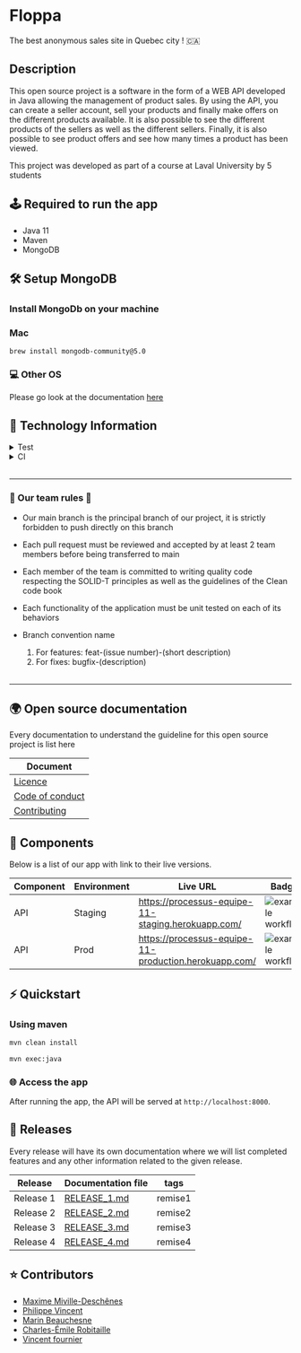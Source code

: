 #  Floppa

The best anonymous sales site in Quebec city ! 🇨🇦

## Description 

This open source project is a software in the form of a WEB API developed in Java allowing the management of product sales. 
By using the API, you can create a seller account, sell your products and finally make offers on the different products available.
It is also possible to see the different products of the sellers as well as the different sellers. 
Finally, it is also possible to see product offers and see how many times a product has been viewed.

This project was developed as part of a course at Laval University by 5 students

## 🕹 Required to run the app

- Java 11
- Maven
- MongoDB

## 🛠 Setup MongoDB

### Install MongoDb on your machine 

### Mac

```
brew install mongodb-community@5.0
```


### 💻 Other OS

Please go look at the documentation [here](https://www.mongodb.com/docs/manual/installation/)

## 📱 Technology Information

<details>
<summary> Test </summary>
<p>END to END testing : Rest assured 5.0.1</p>
<p>Unit test : Junit 5.7.2 and Mockito 2.28.2</p>
</details>

<details>
<summary> CI  </summary>
<p> Github action Java CI with Maven </p>
</details>
 <br />
<hr />

### 👭 Our team rules 👬

* Our main branch is the principal branch of our project, it is strictly forbidden to push directly on this branch
* Each pull request must be reviewed and accepted by at least 2 team members before being transferred to main
* Each member of the team is committed to writing quality code respecting the SOLID-T principles as well as the guidelines of the Clean code book
* Each functionality of the application must be unit tested on each of its behaviors
* Branch convention name
  1. For features: feat-(issue number)-(short description)
  2. For fixes: bugfix-(description)

  <br />
<hr />

## 🌍 Open source documentation

Every documentation to understand the guideline for this open source project is list here

| Document   | 
| --------- | 
| [Licence](./LICENSE)   |
| [Code of conduct](./CODE_OF_CONDUCT.md) |
| [Contributing](./CONTRIBUTING.md) | 



## 🧩 Components

Below is a list of our app with link to their live versions.

| Component | Environment | Live URL                                                 | Badge |
| --------- | ----------- | ---------------------------------------------------------|--------|
| API       | Staging     | https://processus-equipe-11-staging.herokuapp.com/       | ![example workflow](https://github.com/GLO2003-H22-eq11/H22-projet/actions/workflows/deployStaging.yml/badge.svg) |
| API       | Prod        | https://processus-equipe-11-production.herokuapp.com/    | ![example workflow](https://github.com/GLO2003-H22-eq11/H22-projet/workflows/DeployProduction/badge.svg)|



## ⚡️ Quickstart

### Using maven


```bash
mvn clean install 

mvn exec:java
```

### 🌐 Access the app

After running the app, the API will be served at `http://localhost:8000`.

## 📆 Releases

Every release will have its own documentation where we will list completed features and any other information related to the given release.

| Release   | Documentation file                 |  tags        |
| --------- |------------------------------------| -------------|
| Release 1 | [RELEASE_1.md](./exercices/tp1.md) | remise1      |
| Release 2 | [RELEASE_2.md](./exercices/tp2.md) | remise2      |
| Release 3 | [RELEASE_3.md](./exercices/tp3.md) | remise3      |
| Release 4 | [RELEASE_4.md](./exercices/tp4.md) | remise4      |


## ⭐️ Contributors
- [Maxime Miville-Deschênes](https://github.com/maximemvd)
- [Philippe Vincent](https://github.com/Philrobots)
- [Marin Beauchesne](https://github.com/marinoboi)
- [Charles-Émile Robitaille](https://github.com/Charlem33)
- [Vincent fournier](https://github.com/GoalCaufield)



